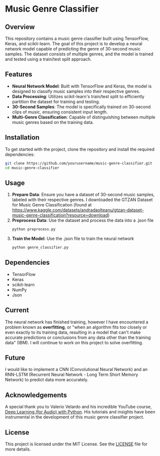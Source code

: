
# Music Genre Classifier

## Overview
This repository contains a music genre classifier built using TensorFlow, Keras, and scikit-learn. The goal of this project is to develop a neural network model capable of predicting the genre of 30-second music samples. The dataset consists of multiple genres, and the model is trained and tested using a train/test split approach.

## Features
- **Neural Network Model**: Built with TensorFlow and Keras, the model is designed to classify music samples into their respective genres.
- **Data Processing**: Utilizes scikit-learn's train/test split to efficiently partition the dataset for training and testing.
- **30-Second Samples**: The model is specifically trained on 30-second clips of music, ensuring consistent input length.
- **Multi-Genre Classification**: Capable of distinguishing between multiple music genres based on the training data.

## Installation
To get started with the project, clone the repository and install the required dependencies:

```bash
git clone https://github.com/yourusername/music-genre-classifier.git
cd music-genre-classifier
```

## Usage
1. **Prepare Data**: Ensure you have a dataset of 30-second music samples, labeled with their respective genres. I downloaded the GTZAN Dataset for Music Genre Classification (found at https://www.kaggle.com/datasets/andradaolteanu/gtzan-dataset-music-genre-classification?resource=download)
2. **Preprocess Data**: Use the dataset and process the data into a .json file
   ```bash
   python preprocess.py
   ```
3. **Train the Model**: Use the .json file to train the neural network
   ```bash
   python genre_classifier.py
   ```

## Dependencies
- TensorFlow
- Keras
- scikit-learn
- NumPy
- Json

## Current
The neural network has finished training, however I have encountered a problem known as **overfitting**, or "when an algorithm fits too closely or even exactly to its training data, resulting in a model that can't make accurate predictions or conclusions from any data other than the training data" (IBM).
I will continue to work on this project to solve overfitting.

## Future
I would like to implement a CNN (Convolutional Neural Network) and an RNN-LSTM (Recurrent Neural Network - Long Term Short Memory Network) to predict data more accurately.

## Acknowledgements
A special thank you to Valerio Velardo and his incredible YouTube course, [Deep Learning (for Audio) with Python](https://www.youtube.com/playlist?list=PL-wATfeyAMNrtbkCNsLcpoAyBBRJZVlnf). His tutorials and insights have been instrumental in the development of this music genre classifier project.

## License
This project is licensed under the MIT License. See the [LICENSE](LICENSE) file for more details.
